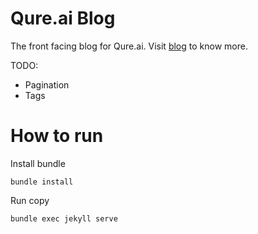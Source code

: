 # Qure.ai Blog

The front facing blog for Qure.ai. Visit [blog](https://blog.qure.ai) to know more.

TODO:

- Pagination
- Tags


# How to run

Install bundle

```
bundle install
```

Run copy

```
bundle exec jekyll serve
```

